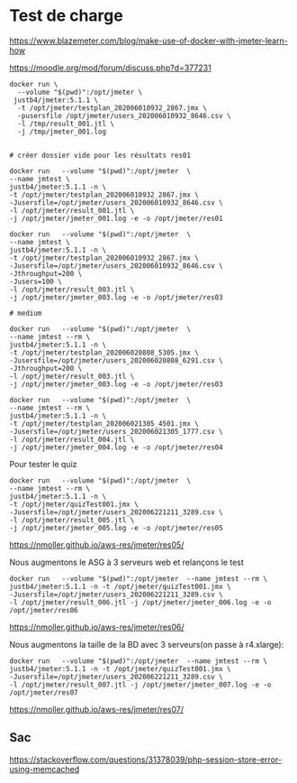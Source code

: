 # Test de charge

https://www.blazemeter.com/blog/make-use-of-docker-with-jmeter-learn-how

https://moodle.org/mod/forum/discuss.php?d=377231


```
docker run \
  --volume "$(pwd)":/opt/jmeter \
 justb4/jmeter:5.1.1 \
  -t /opt/jmeter/testplan_202006010932_2867.jmx \
  -pusersfile /opt/jmeter/users_202006010932_8646.csv \
  -l /tmp/result_001.jtl \
  -j /tmp/jmeter_001.log


# créer dossier vide pour les résultats res01

docker run   --volume "$(pwd)":/opt/jmeter  \
--name jmtest \
justb4/jmeter:5.1.1 -n \
-t /opt/jmeter/testplan_202006010932_2867.jmx \
-Jusersfile=/opt/jmeter/users_202006010932_8646.csv \
-l /opt/jmeter/result_001.jtl \
-j /opt/jmeter/jmeter_001.log -e -o /opt/jmeter/res01

docker run   --volume "$(pwd)":/opt/jmeter  \
--name jmtest \
justb4/jmeter:5.1.1 -n \
-t /opt/jmeter/testplan_202006010932_2867.jmx \
-Jusersfile=/opt/jmeter/users_202006010932_8646.csv \
-Jthroughput=200 \
-Jusers=100 \
-l /opt/jmeter/result_003.jtl \
-j /opt/jmeter/jmeter_003.log -e -o /opt/jmeter/res03

# medium

docker run   --volume "$(pwd)":/opt/jmeter  \
--name jmtest --rm \
justb4/jmeter:5.1.1 -n \
-t /opt/jmeter/testplan_202006020808_5305.jmx \
-Jusersfile=/opt/jmeter/users_202006020808_6291.csv \
-Jthroughput=200 \
-l /opt/jmeter/result_003.jtl \
-j /opt/jmeter/jmeter_003.log -e -o /opt/jmeter/res03

docker run   --volume "$(pwd)":/opt/jmeter  \
--name jmtest --rm \
justb4/jmeter:5.1.1 -n \
-t /opt/jmeter/testplan_202006021305_4501.jmx \
-Jusersfile=/opt/jmeter/users_202006021305_1777.csv \
-l /opt/jmeter/result_004.jtl \
-j /opt/jmeter/jmeter_004.log -e -o /opt/jmeter/res04
  ```

Pour tester le quiz
```
docker run   --volume "$(pwd)":/opt/jmeter  \
--name jmtest --rm \
justb4/jmeter:5.1.1 -n \
-t /opt/jmeter/quizTest001.jmx \
-Jusersfile=/opt/jmeter/users_202006221211_3289.csv \
-l /opt/jmeter/result_005.jtl \
-j /opt/jmeter/jmeter_005.log -e -o /opt/jmeter/res05
```

https://nmoller.github.io/aws-res/jmeter/res05/


Nous augmentons le ASG à 3 serveurs web et relançons le test
```
docker run   --volume "$(pwd)":/opt/jmeter  --name jmtest --rm \
justb4/jmeter:5.1.1 -n -t /opt/jmeter/quizTest001.jmx \
-Jusersfile=/opt/jmeter/users_202006221211_3289.csv \
-l /opt/jmeter/result_006.jtl -j /opt/jmeter/jmeter_006.log -e -o /opt/jmeter/res06
```

https://nmoller.github.io/aws-res/jmeter/res06/

Nous augmentons la taille de la BD avec 3 serveurs(on passe à r4.xlarge):
```
docker run   --volume "$(pwd)":/opt/jmeter  --name jmtest --rm \
justb4/jmeter:5.1.1 -n -t /opt/jmeter/quizTest001.jmx \
-Jusersfile=/opt/jmeter/users_202006221211_3289.csv \
-l /opt/jmeter/result_007.jtl -j /opt/jmeter/jmeter_007.log -e -o /opt/jmeter/res07
```

https://nmoller.github.io/aws-res/jmeter/res07/

## Sac 

https://stackoverflow.com/questions/31378039/php-session-store-error-using-memcached